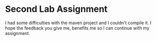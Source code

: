 <h1>Second Lab Assignment</h1>

I had some difficulties with the maven project and I couldn't compile it. I hope the feedback you give me, benefits me so I can continue with my assignment.
